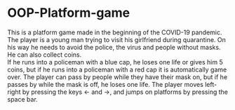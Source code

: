 # OOP-Platform-game

This is a platform game made in the beginning of the COVID-19 pandemic. The player is a young man trying to visit his girlfriend during quarantine. On his way he needs to avoid the police, the virus and people without masks. He can also collect coins.  
If he runs into a policeman with a blue cap, he loses one life or gives him 5 coins, but if he runs into a policeman with a red cap it is automatically game over.
The player can pass by people while they have their mask on, but if he passes by while the mask is off, he loses one life. 
The player moves left-right by pressing the keys <- and ->, and jumps on platforms by pressing the space bar.
